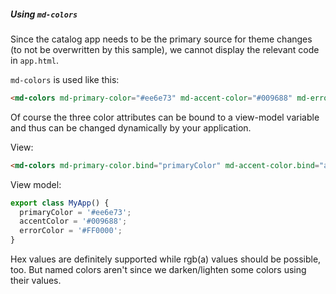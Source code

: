 ##### Using `md-colors`

Since the catalog app needs to be the primary source for theme changes (to not be overwritten by this sample),
we cannot display the relevant code in `app.html`.

`md-colors` is used like this:

```html
<md-colors md-primary-color="#ee6e73" md-accent-color="#009688" md-error-color="#FF0000"></md-colors>
```

Of course the three color attributes can be bound to a view-model variable and thus can be changed dynamically
by your application.

View:

```html
<md-colors md-primary-color.bind="primaryColor" md-accent-color.bind="accentColor" md-error-color="errorColor"></md-colors>
```

View model:

```javascript
export class MyApp() {
  primaryColor = '#ee6e73';
  accentColor = '#009688';
  errorColor = '#FF0000';
}
```

Hex values are definitely supported while rgb(a) values should be possible, too.
But named colors aren't since we darken/lighten some colors using their values.

